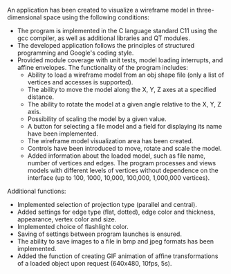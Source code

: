 An application has been created to visualize a wireframe model in three-dimensional space using the following conditions:

- The program is implemented in the C language standard C11 using the gcc compiler, as well as additional libraries and QT modules.
- The developed application follows the principles of structured programming and Google's coding style.
- Provided module coverage with unit tests, model loading interrupts, and affine envelopes.
The functionality of the program includes:
   - Ability to load a wireframe model from an obj shape file (only a list of vertices and accesses is supported).
   - The ability to move the model along the X, Y, Z axes at a specified distance.
   - The ability to rotate the model at a given angle relative to the X, Y, Z axis.
   - Possibility of scaling the model by a given value.
   - A button for selecting a file model and a field for displaying its name have been implemented.
   - The wireframe model visualization area has been created.
   - Controls have been introduced to move, rotate and scale the model.
   - Added information about the loaded model, such as file name, number of vertices and edges.
The program processes and views models with different levels of vertices without dependence on the interface (up to 100, 1000, 10,000, 100,000, 1,000,000 vertices).

Additional functions:

- Implemented selection of projection type (parallel and central).
- Added settings for edge type (flat, dotted), edge color and thickness, appearance, vertex color and size.
- Implemented choice of flashlight color.
- Saving of settings between program launches is ensured.
- The ability to save images to a file in bmp and jpeg formats has been implemented.
- Added the function of creating GIF animation of affine transformations of a loaded object upon request (640x480, 10fps, 5s).